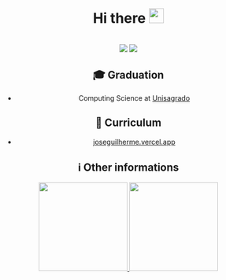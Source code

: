 <h1 align="center">
  Hi there 
  <img src="https://raw.githubusercontent.com/iampavangandhi/iampavangandhi/master/gifs/Hi.gif" width="30px">
</h1>

<br>

<div align="center">
  <a href="https://www.linkedin.com/in/jos%C3%A9-guilherme-paro-monteiro-tomaine/" target="_blank"><img src="https://img.shields.io/badge/-LinkedIn-%230077B5?style=for-the-badge&logo=linkedin&logoColor=white" target="_blank"></a>
  <a href = "mailto:jgtomaine@hotmail.com"><img src="https://img.shields.io/badge/Microsoft_Outlook-0078D4?style=for-the-badge&logo=microsoft-outlook&logoColor=white" target="_blank"></a>

## 🎓 Graduation

- Computing Science at [Unisagrado](https://unisagrado.edu.br/)

## 📝 Curriculum

- [joseguilherme.vercel.app](https://joseguilherme.vercel.app/)

## ℹ Other informations

<div>
  <a href="https://github.com/zehguilherme">
  <img height="180em" src="https://github-readme-stats.vercel.app/api?username=zehguilherme&show_icons=true&include_all_commits=true&count_private=true"/>
  <img height="180em" src="https://github-readme-stats.vercel.app/api/top-langs/?username=zehguilherme&layout=compact&langs_count=7"/>
</div>

